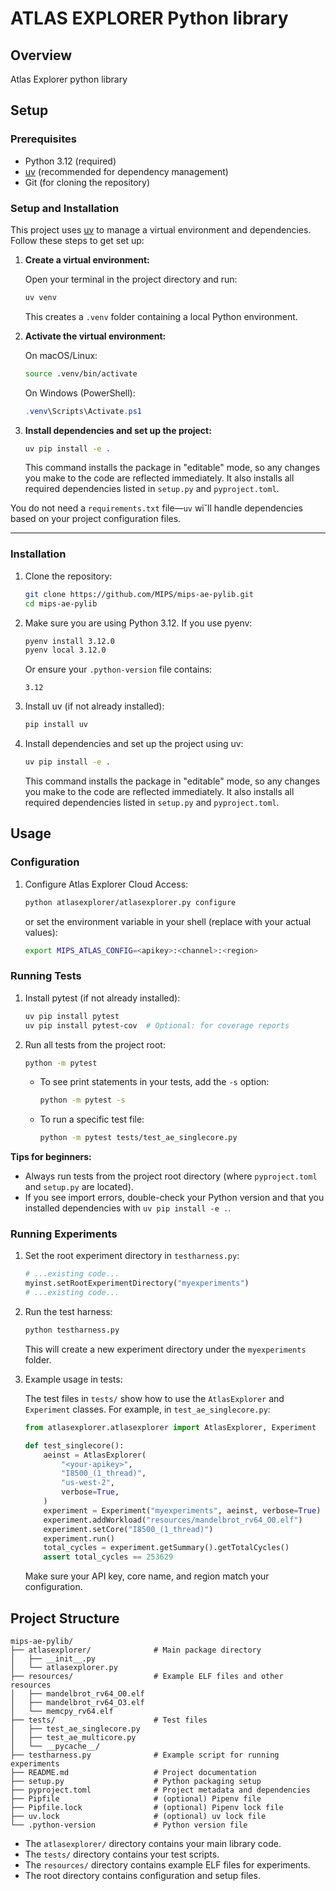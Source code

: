 # ATLAS EXPLORER Python library

## Overview

Atlas Explorer python library

## Setup

### Prerequisites

* Python 3.12 (required)
* [uv](https://github.com/astral-sh/uv) (recommended for dependency management)
* Git (for cloning the repository)


### Setup and Installation

This project uses [uv](https://github.com/astral-sh/uv) to manage a virtual environment and dependencies. Follow these steps to get set up:

1. **Create a virtual environment:**

   Open your terminal in the project directory and run:

   ```bash
   uv venv
   ```

   This creates a `.venv` folder containing a local Python environment.

2. **Activate the virtual environment:**

   On macOS/Linux:
   ```bash
   source .venv/bin/activate
   ```
   On Windows (PowerShell):
   ```powershell
   .venv\Scripts\Activate.ps1
   ```

3. **Install dependencies and set up the project:**

   ```bash
   uv pip install -e .
   ```

   This command installs the package in "editable" mode, so any changes you make to the code are reflected immediately. It also installs all required dependencies listed in `setup.py` and `pyproject.toml`.

You do not need a `requirements.txt` file—`uv` wi˘ll handle dependencies based on your project configuration files.

---

### Installation

1.  Clone the repository:

    ```bash
    git clone https://github.com/MIPS/mips-ae-pylib.git
    cd mips-ae-pylib
    ```

2.  Make sure you are using Python 3.12. If you use pyenv:

    ```bash
    pyenv install 3.12.0
    pyenv local 3.12.0
    ```

    Or ensure your `.python-version` file contains:
    ```
    3.12
    ```

3.  Install uv (if not already installed):

    ```bash
    pip install uv
    ```

4.  Install dependencies and set up the project using uv:

    ```bash
    uv pip install -e .
    ```

    This command installs the package in "editable" mode, so any changes you make to the code are reflected immediately. It also installs all required dependencies listed in `setup.py` and `pyproject.toml`.

## Usage

### Configuration

1.  Configure Atlas Explorer Cloud Access:

    ```bash
    python atlasexplorer/atlasexplorer.py configure
    ```

    or set the environment variable in your shell (replace with your actual values):

    ```bash
    export MIPS_ATLAS_CONFIG=<apikey>:<channel>:<region>
    ```


### Running Tests

1.  Install pytest (if not already installed):

    ```bash
    uv pip install pytest
    uv pip install pytest-cov  # Optional: for coverage reports
    ```

2.  Run all tests from the project root:

    ```bash
    python -m pytest
    ```

    - To see print statements in your tests, add the `-s` option:
      ```bash
      python -m pytest -s
      ```
    - To run a specific test file:
      ```bash
      python -m pytest tests/test_ae_singlecore.py
      ```

**Tips for beginners:**
- Always run tests from the project root directory (where `pyproject.toml` and `setup.py` are located).
- If you see import errors, double-check your Python version and that you installed dependencies with `uv pip install -e .`.

### Running Experiments

1.  Set the root experiment directory in `testharness.py`:

    ```python
    # ...existing code...
    myinst.setRootExperimentDirectory("myexperiments")
    # ...existing code...
    ```

2.  Run the test harness:

    ```bash
    python testharness.py
    ```

    This will create a new experiment directory under the `myexperiments` folder.

3.  Example usage in tests:

    The test files in `tests/` show how to use the `AtlasExplorer` and `Experiment` classes. For example, in `test_ae_singlecore.py`:

    ```python
    from atlasexplorer.atlasexplorer import AtlasExplorer, Experiment

    def test_singlecore():
        aeinst = AtlasExplorer(
            "<your-apikey>",
            "I8500_(1_thread)",
            "us-west-2",
            verbose=True,
        )
        experiment = Experiment("myexperiments", aeinst, verbose=True)
        experiment.addWorkload("resources/mandelbrot_rv64_O0.elf")
        experiment.setCore("I8500_(1_thread)")
        experiment.run()
        total_cycles = experiment.getSummary().getTotalCycles()
        assert total_cycles == 253629
    ```

    Make sure your API key, core name, and region match your configuration.

## Project Structure

```
mips-ae-pylib/
├── atlasexplorer/              # Main package directory
│   ├── __init__.py
│   └── atlasexplorer.py
├── resources/                  # Example ELF files and other resources
│   ├── mandelbrot_rv64_O0.elf
│   ├── mandelbrot_rv64_O3.elf
│   └── memcpy_rv64.elf
├── tests/                      # Test files
│   ├── test_ae_singlecore.py
│   ├── test_ae_multicore.py
│   └── __pycache__/
├── testharness.py              # Example script for running experiments
├── README.md                   # Project documentation
├── setup.py                    # Python packaging setup
├── pyproject.toml              # Project metadata and dependencies
├── Pipfile                     # (optional) Pipenv file
├── Pipfile.lock                # (optional) Pipenv lock file
├── uv.lock                     # (optional) uv lock file
└── .python-version             # Python version file
```

- The `atlasexplorer/` directory contains your main library code.
- The `tests/` directory contains your test scripts.
- The `resources/` directory contains example ELF files for experiments.
- The root directory contains configuration and setup files.

 